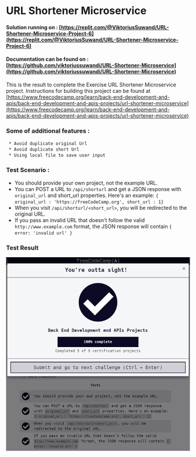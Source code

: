 # URL Shortener Microservice
#### Solution running on : [https://replit.com/@ViktoriusSuwand/URL-Shortener-Microservice-Project-6](https://replit.com/@ViktoriusSuwand/URL-Shortener-Microservice-Project-6)

#### Documentation can be found on : [https://github.com/viktoriussuwandi/URL-Shortener-Microservice](https://github.com/viktoriussuwandi/URL-Shortener-Microservice)

This is the result to complete the Exercise URL Shortener Microservice project.
Instructions for building this project can be found at
[https://www.freecodecamp.org/learn/back-end-development-and-apis/back-end-development-and-apis-projects/url-shortener-microservice](https://www.freecodecamp.org/learn/back-end-development-and-apis/back-end-development-and-apis-projects/url-shortener-microservice)

###  Some of additional features :
     * Avoid duplicate original Url
     * Avoid duplicate short Url
     * Using local file to save user input


### Test Scenario :
- You should provide your own project, not the example URL.
- You can POST a URL to `/api/shorturl` and get a JSON response with `original_url` and short_url properties. Here's an example: `{ original_url : 'https://freeCodeCamp.org', short_url : 1}`
- When you visit `/api/shorturl/<short_url>`, you will be redirected to the original URL.
- If you pass an invalid URL that doesn't follow the valid `http://www.example.com` format, the JSON response will contain `{ error: 'invalid url' }`


### Test Result
![complete](complete.jpg)